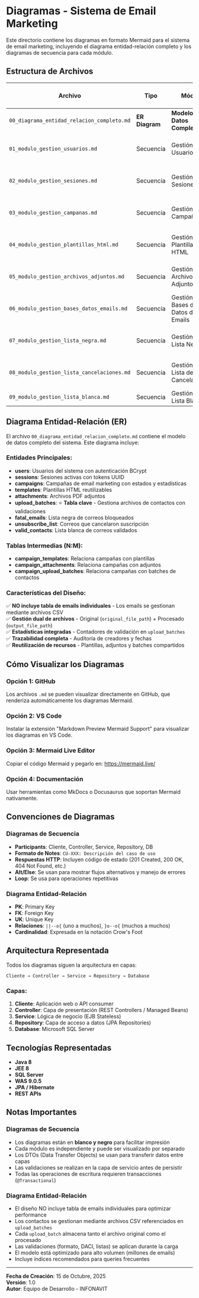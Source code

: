 # Diagramas - Sistema de Email Marketing

Este directorio contiene los diagramas en formato Mermaid para el sistema de email marketing, incluyendo el diagrama entidad-relación completo y los diagramas de secuencia para cada módulo.

## Estructura de Archivos

| Archivo | Tipo | Módulo | Casos de Uso |
|---------|------|--------|--------------|
| `00_diagrama_entidad_relacion_completo.md` | **ER Diagram** | **Modelo de Datos Completo** | **Todos los CU** |
| `01_modulo_gestion_usuarios.md` | Secuencia | Gestión de Usuarios | CU-001 a CU-004 |
| `02_modulo_gestion_sesiones.md` | Secuencia | Gestión de Sesiones | CU-005 a CU-008 |
| `03_modulo_gestion_campanas.md` | Secuencia | Gestión de Campañas | CU-009 a CU-016 |
| `04_modulo_gestion_plantillas_html.md` | Secuencia | Gestión de Plantillas HTML | CU-017 a CU-020 |
| `05_modulo_gestion_archivos_adjuntos.md` | Secuencia | Gestión de Archivos Adjuntos | CU-021 a CU-024 |
| `06_modulo_gestion_bases_datos_emails.md` | Secuencia | Gestión de Bases de Datos de Emails | CU-025 a CU-031 |
| `07_modulo_gestion_lista_negra.md` | Secuencia | Gestión de Lista Negra | CU-031 a CU-032 |
| `08_modulo_gestion_lista_cancelaciones.md` | Secuencia | Gestión de Lista de Cancelaciones | CU-032 a CU-033 |
| `09_modulo_gestion_lista_blanca.md` | Secuencia | Gestión de Lista Blanca | CU-034 |

## Diagrama Entidad-Relación (ER)

El archivo `00_diagrama_entidad_relacion_completo.md` contiene el modelo de datos completo del sistema. Este diagrama incluye:

### Entidades Principales:
- **users**: Usuarios del sistema con autenticación BCrypt
- **sessions**: Sesiones activas con tokens UUID
- **campaigns**: Campañas de email marketing con estados y estadísticas
- **templates**: Plantillas HTML reutilizables
- **attachments**: Archivos PDF adjuntos
- **upload_batches**: ⭐ **Tabla clave** - Gestiona archivos de contactos con validaciones
- **fatal_emails**: Lista negra de correos bloqueados
- **unsubscribe_list**: Correos que cancelaron suscripción
- **valid_contacts**: Lista blanca de correos validados

### Tablas Intermedias (N:M):
- **campaign_templates**: Relaciona campañas con plantillas
- **campaign_attachments**: Relaciona campañas con adjuntos
- **campaign_upload_batches**: Relaciona campañas con batches de contactos

### Características del Diseño:
✅ **NO incluye tabla de emails individuales** - Los emails se gestionan mediante archivos CSV  
✅ **Gestión dual de archivos** - Original (`original_file_path`) + Procesado (`output_file_path`)  
✅ **Estadísticas integradas** - Contadores de validación en `upload_batches`  
✅ **Trazabilidad completa** - Auditoría de creadores y fechas  
✅ **Reutilización de recursos** - Plantillas, adjuntos y batches compartidos  

## Cómo Visualizar los Diagramas

### Opción 1: GitHub
Los archivos `.md` se pueden visualizar directamente en GitHub, que renderiza automáticamente los diagramas Mermaid.

### Opción 2: VS Code
Instalar la extensión "Markdown Preview Mermaid Support" para visualizar los diagramas en VS Code.

### Opción 3: Mermaid Live Editor
Copiar el código Mermaid y pegarlo en: https://mermaid.live/

### Opción 4: Documentación
Usar herramientas como MkDocs o Docusaurus que soportan Mermaid nativamente.

## Convenciones de Diagramas

### Diagramas de Secuencia
- **Participants**: Cliente, Controller, Service, Repository, DB
- **Formato de Notes**: `CU-XXX: Descripción del caso de uso`
- **Respuestas HTTP**: Incluyen código de estado (201 Created, 200 OK, 404 Not Found, etc.)
- **Alt/Else**: Se usan para mostrar flujos alternativos y manejo de errores
- **Loop**: Se usa para operaciones repetitivas

### Diagrama Entidad-Relación
- **PK**: Primary Key
- **FK**: Foreign Key
- **UK**: Unique Key
- **Relaciones**: `||--o{` (uno a muchos), `}o--o{` (muchos a muchos)
- **Cardinalidad**: Expresada en la notación Crow's Foot

## Arquitectura Representada

Todos los diagramas siguen la arquitectura en capas:

```
Cliente → Controller → Service → Repository → Database
```

### Capas:
1. **Cliente**: Aplicación web o API consumer
2. **Controller**: Capa de presentación (REST Controllers / Managed Beans)
3. **Service**: Lógica de negocio (EJB Stateless)
4. **Repository**: Capa de acceso a datos (JPA Repositories)
5. **Database**: Microsoft SQL Server

## Tecnologías Representadas

- **Java 8**
- **JEE 8**
- **SQL Server**
- **WAS 9.0.5**
- **JPA / Hibernate**
- **REST APIs**

## Notas Importantes

### Diagramas de Secuencia
- Los diagramas están en **blanco y negro** para facilitar impresión
- Cada módulo es independiente y puede ser visualizado por separado
- Los DTOs (Data Transfer Objects) se usan para transferir datos entre capas
- Las validaciones se realizan en la capa de servicio antes de persistir
- Todas las operaciones de escritura requieren transacciones (`@Transactional`)

### Diagrama Entidad-Relación
- El diseño NO incluye tabla de emails individuales para optimizar performance
- Los contactos se gestionan mediante archivos CSV referenciados en `upload_batches`
- Cada `upload_batch` almacena tanto el archivo original como el procesado
- Las validaciones (formato, DACI, listas) se aplican durante la carga
- El modelo está optimizado para alto volumen (millones de emails)
- Incluye índices recomendados para queries frecuentes

---

**Fecha de Creación**: 15 de Octubre, 2025  
**Versión**: 1.0  
**Autor**: Equipo de Desarrollo - INFONAVIT

